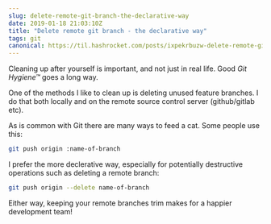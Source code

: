 ```yaml
---
slug: delete-remote-git-branch-the-declarative-way
date: 2019-01-18 21:03:10Z
title: "Delete remote git branch - the declarative way"
tags: git
canonical: https://til.hashrocket.com/posts/ixpekrbuzw-delete-remote-git-branch-the-declarative-way
---
```



Cleaning up after yourself is important, and not just in real life. Good _Git Hygiene™_ goes a long way.

One of the methods I like to clean up is deleting unused feature branches. I do that both locally and on the remote source control server (github/gitlab etc).

As is common with Git there are many ways to feed a cat. Some people use this:

```sh
git push origin :name-of-branch
```

I prefer the more declerative way, especially for potentially destructive operations such as deleting a remote branch:

```sh
git push origin --delete name-of-branch
```

Either way, keeping your remote branches trim makes for a happier development team!
